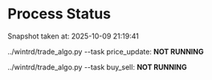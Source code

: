 # Process Status

Snapshot taken at: 2025-10-09 21:19:41

../wintrd/trade_algo.py --task price_update: **NOT RUNNING**

../wintrd/trade_algo.py --task buy_sell: **NOT RUNNING**

